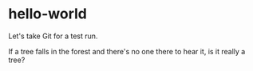# hello-world
Let's take Git for a test run.

If a tree falls in the forest and there's no one there to hear it, is it really a tree?
